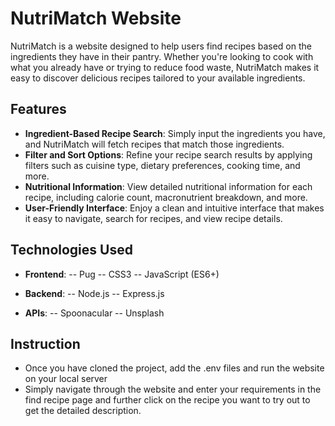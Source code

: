# NutriMatch Website

NutriMatch is a website designed to help users find recipes based on the ingredients they have in their pantry. Whether you're looking to cook with what you already have or trying to reduce food waste, NutriMatch makes it easy to discover delicious recipes tailored to your available ingredients.

## Features

- **Ingredient-Based Recipe Search**: Simply input the ingredients you have, and NutriMatch will fetch recipes that match those ingredients.
- **Filter and Sort Options**: Refine your recipe search results by applying filters such as cuisine type, dietary preferences, cooking time, and more.
- **Nutritional Information**: View detailed nutritional information for each recipe, including calorie count, macronutrient breakdown, and more.
- **User-Friendly Interface**: Enjoy a clean and intuitive interface that makes it easy to navigate, search for recipes, and view recipe details.
  
## Technologies Used

- **Frontend**:
-- Pug
-- CSS3
-- JavaScript (ES6+)

- **Backend**:
-- Node.js
-- Express.js


- **APIs**:
-- Spoonacular
-- Unsplash

## Instruction
- Once you have cloned the project, add the .env files and run the website on your local server
- Simply navigate through the website and enter your requirements in the find recipe page and further click on the recipe you want to try out to get the detailed description.




